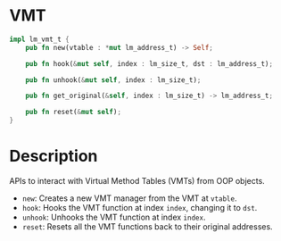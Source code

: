 # VMT

```rust
impl lm_vmt_t {
    pub fn new(vtable : *mut lm_address_t) -> Self;

    pub fn hook(&mut self, index : lm_size_t, dst : lm_address_t);

    pub fn unhook(&mut self, index : lm_size_t);

    pub fn get_original(&self, index : lm_size_t) -> lm_address_t;

    pub fn reset(&mut self);
}
```

# Description

APIs to interact with Virtual Method Tables (VMTs) from OOP objects.

- `new`: Creates a new VMT manager from the VMT at `vtable`.
- `hook`: Hooks the VMT function at index `index`, changing it to `dst`.
- `unhook`: Unhooks the VMT function at index `index`.
- `reset`: Resets all the VMT functions back to their original addresses.

